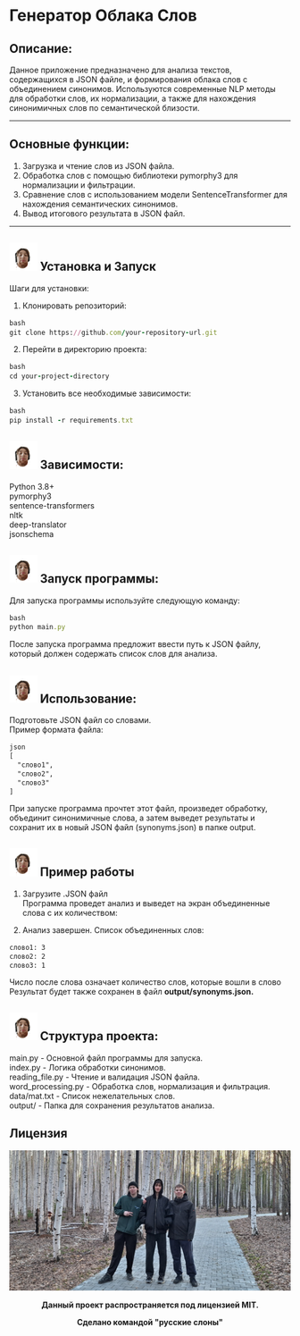 **Генератор Облака Слов**
=====================
Описание:
-----------------------------------
Данное приложение предназначено для анализа текстов, содержащихся в JSON файле, и формирования облака слов с объединением синонимов. Используются современные NLP методы для обработки слов, их нормализации, а также для нахождения синонимичных слов по семантической близости.
***
Основные функции:
-----------------------------------
1. Загрузка и чтение слов из JSON файла.
2. Обработка слов с помощью библиотеки pymorphy3 для нормализации и фильтрации.
3. Сравнение слов с использованием модели SentenceTransformer для нахождения семантических синонимов.
4. Вывод итогового результата в JSON файл.
***
<img src="data/3dgifmaker97514.gif" width="50" height="50" /> Установка и Запуск
-----------------------------------
Шаги для установки:
1. Клонировать репозиторий:
```ruby
bash
git clone https://github.com/your-repository-url.git
```
2. Перейти в директорию проекта:
```ruby
bash
cd your-project-directory
```
3. Установить все необходимые зависимости:
```ruby
bash
pip install -r requirements.txt
```

<img src="data/3dgifmaker97514.gif" width="50" height="50" /> Зависимости:
-----------------------------------
Python 3.8+\
pymorphy3\
sentence-transformers\
nltk\
deep-translator\
jsonschema

<img src="data/3dgifmaker97514.gif" width="50" height="50" /> Запуск программы:
-----------------------------------
Для запуска программы используйте следующую команду:
```ruby
bash
python main.py
```
После запуска программа предложит ввести путь к JSON файлу, который должен содержать список слов для анализа.

<img src="data/3dgifmaker97514.gif" width="50" height="50" /> Использование:
-----------------------------------
Подготовьте JSON файл со словами.\
Пример формата файла:
```
json
[
  "слово1",
  "слово2",
  "слово3"
]
```
При запуске программа прочтет этот файл, произведет обработку, объединит синонимичные слова, а затем выведет результаты и сохранит их в новый JSON файл (synonyms.json) в папке output.

<img src="data/3dgifmaker97514.gif" width="50" height="50" /> Пример работы
-----------------------------------
1. Загрузите .JSON файл\
Программа проведет анализ и выведет на экран объединенные слова с их количеством:
 
2. Анализ завершен. Список объединенных слов:
```
слово1: 3
слово2: 2
слово3: 1
```
Число после слова означает количество слов, которые вошли в слово
Результат будет также сохранен в файл **output/synonyms.json.**

<img src="data/3dgifmaker97514.gif" width="50" height="50" /> Структура проекта:
-----------------------------------
main.py - Основной файл программы для запуска.\
index.py - Логика обработки синонимов.\
reading_file.py - Чтение и валидация JSON файла.\
word_processing.py - Обработка слов, нормализация и фильтрация.\
data/mat.txt - Список нежелательных слов.\
output/ - Папка для сохранения результатов анализа.

Лицензия
-----------------------------------
![end](data/end_photo.jpg)
<div align="center">
  <p><strong>Данный проект распространяется под лицензией MIT.</strong></p>
  <p><strong>Сделано командой "русские слоны"</strong></p>
</div>
